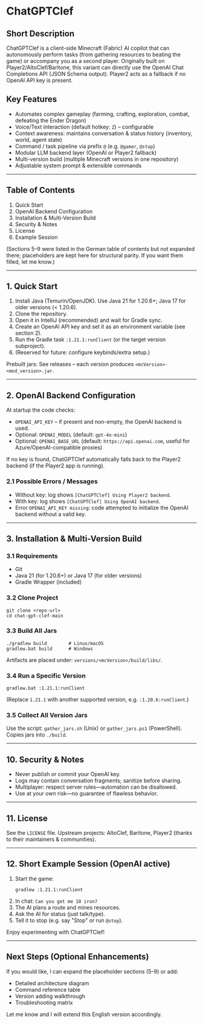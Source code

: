 # ChatGPTClef

## Short Description
ChatGPTClef is a client-side Minecraft (Fabric) AI copilot that can autonomously perform tasks (from gathering resources to beating the game) or accompany you as a second player. Originally built on Player2/AltoClef/Baritone, this variant can directly use the OpenAI Chat Completions API (JSON Schema output). Player2 acts as a fallback if no OpenAI API key is present.

## Key Features
- Automates complex gameplay (farming, crafting, exploration, combat, defeating the Ender Dragon)
- Voice/Text interaction (default hotkey: `Z`) – configurable
- Context awareness: maintains conversation & status history (inventory, world, agent state)
- Command / task pipeline via prefix `@` (e.g. `@gamer`, `@stop`)
- Modular LLM backend layer (OpenAI or Player2 fallback)
- Multi-version build (multiple Minecraft versions in one repository)
- Adjustable system prompt & extensible commands

---
## Table of Contents
1. Quick Start
2. OpenAI Backend Configuration
3. Installation & Multi-Version Build
10. Security & Notes
11. License
12. Example Session

(Sections 5–9 were listed in the German table of contents but not expanded there; placeholders are kept here for structural parity. If you want them filled, let me know.)

---
## 1. Quick Start
1. Install Java (Temurin/OpenJDK). Use Java 21 for 1.20.6+; Java 17 for older versions (< 1.20.6).  
2. Clone the repository.  
3. Open it in IntelliJ (recommended) and wait for Gradle sync.  
4. Create an OpenAI API key and set it as an environment variable (see section 2).  
5. Run the Gradle task `:1.21.1:runClient` (or the target version subproject).  
6. (Reserved for future: configure keybinds/extra setup.)

Prebuilt jars: See releases – each version produces `<mcVersion>-<mod_version>.jar`.

---
## 2. OpenAI Backend Configuration
At startup the code checks:
- `OPENAI_API_KEY` – if present and non-empty, the OpenAI backend is used.
- Optional: `OPENAI_MODEL` (default: `gpt-4o-mini`)
- Optional: `OPENAI_BASE_URL` (default: `https://api.openai.com`, useful for Azure/OpenAI-compatible proxies)

If no key is found, ChatGPTClef automatically falls back to the Player2 backend (if the Player2 app is running).

### 2.1 Possible Errors / Messages
- Without key: log shows `[ChatGPTClef] Using Player2 backend`.
- With key: log shows `[ChatGPTClef] Using OpenAI backend`.
- Error `OPENAI_API_KEY missing`: code attempted to initialize the OpenAI backend without a valid key.

---
## 3. Installation & Multi-Version Build
### 3.1 Requirements
- Git
- Java 21 (for 1.20.6+) or Java 17 (for older versions)
- Gradle Wrapper (included)

### 3.2 Clone Project
```
git clone <repo-url>
cd chat-gpt-clef-main
```

### 3.3 Build All Jars
```
./gradlew build        # Linux/macOS
gradlew.bat build      # Windows
```
Artifacts are placed under: `versions/<mcVersion>/build/libs/`.

### 3.4 Run a Specific Version
```
gradlew.bat :1.21.1:runClient
```
(Replace `1.21.1` with another supported version, e.g. `:1.20.6:runClient`.)

### 3.5 Collect All Version Jars
Use the script: `gather_jars.sh` (Unix) or `gather_jars.ps1` (PowerShell). Copies jars into `./build`.

---
## 10. Security & Notes
- Never publish or commit your OpenAI key.
- Logs may contain conversation fragments; sanitize before sharing.
- Multiplayer: respect server rules—automation can be disallowed.
- Use at your own risk—no guarantee of flawless behavior.

---
## 11. License
See the `LICENSE` file. Upstream projects: AltoClef, Baritone, Player2 (thanks to their maintainers & communities).

---
## 12. Short Example Session (OpenAI active)
1. Start the game:  
   ```
   gradlew :1.21.1:runClient
   ```
2. In chat: `Can you get me 10 iron?`  
3. The AI plans a route and mines resources.  
4. Ask the AI for status (just talk/type).  
5. Tell it to stop (e.g. say "Stop" or run `@stop`).

Enjoy experimenting with ChatGPTClef!

---
## Next Steps (Optional Enhancements)
If you would like, I can expand the placeholder sections (5–9) or add:
- Detailed architecture diagram
- Command reference table
- Version adding walkthrough
- Troubleshooting matrix

Let me know and I will extend this English version accordingly.

